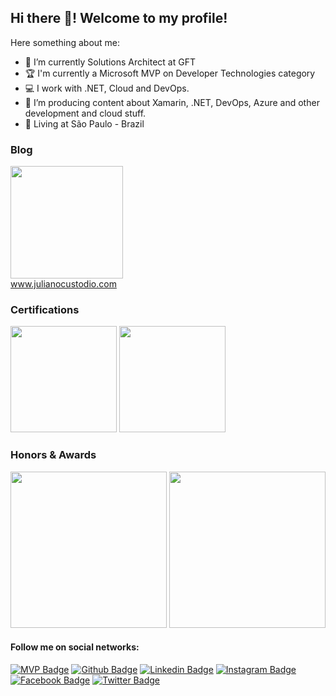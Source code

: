 ## Hi there 👋! Welcome to my profile!

Here something about me:

- 🔭 I’m currently Solutions Architect at GFT
- 🏆 I'm currently a Microsoft MVP on Developer Technologies category
- 💻 I work with .NET, Cloud and DevOps.
- 🚀 I’m producing content about Xamarin, .NET, DevOps, Azure and other development and cloud stuff.     
- 📌 Living at São Paulo - Brazil



 ### Blog
  <a href="http://julianocustodio.com" target="_blank"><image width="180px" src="https://julianocustodiosite.files.wordpress.com/2017/02/cropped-logojuliano.png?w=300&h=300&crop=1"/></a>
 <br/><a href="http://julianocustodio.com">www.julianocustodio.com</a>

 ### Certifications

<image width="170px" src="https://julianocustodiosite.files.wordpress.com/2020/07/azure-fundamentals-600x600-1.png"/> <image width="170px" src="https://julianocustodiosite.files.wordpress.com/2020/07/xamarin.png"/>

 
  ### Honors & Awards
<image width="250px" src="https://mvp.microsoft.com/Content/Images/mvp-banner.png"/> <image width="250px" src="https://julianocustodiosite.files.wordpress.com/2017/06/planet.png"/>


#### Follow me on social networks:
[![MVP Badge](https://img.shields.io/badge/-Microsoft-blue?style=flat-square&logo=Microsoft&logoColor=white&link=https://mvp.microsoft.com/en-us/PublicProfile/5003228)](https://mvp.microsoft.com/en-us/PublicProfile/5003228)
[![Github Badge](https://img.shields.io/badge/-Github-blue?style=flat-square&logo=Github&logoColor=white&link=https://github.com/juucustodio)](https://github.com/juucustodio)
[![Linkedin Badge](https://img.shields.io/badge/-LinkedIn-blue?style=flat-square&logo=Linkedin&logoColor=white&link=https://www.linkedin.com/in/julianocustodio/)](https://www.linkedin.com/in/julianocustodio/)
[![Instagram Badge](https://img.shields.io/badge/-Instagram-blue?style=flat-square&labelColor=blue&logo=instagram&logoColor=white&link=https://www.instagram.com/JuuCustodio/)](https://www.instagram.com/juucustodio/)
[![Facebook Badge](https://img.shields.io/badge/-Facebook-blue?style=flat-square&labelColor=blue&logo=facebook&logoColor=white&link=https://www.facebook.com/JuuCustodio/)](https://www.facebook.com/JuuCustodio/)
[![Twitter Badge](https://img.shields.io/badge/-Twitter-blue?style=flat-square&labelColor=blue&logo=twitter&logoColor=white&link=https://twitter.com/JuuCustodio)](https://twitter.com/JuuCustodio)
